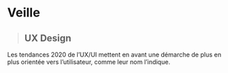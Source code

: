 # Veille

> ## UX Design  

  Les tendances 2020 de l’UX/UI mettent en avant une démarche de plus en plus orientée vers l’utilisateur, comme leur nom l’indique.
